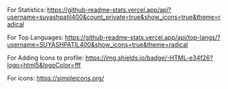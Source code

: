 For Statistics:
https://github-readme-stats.vercel.app/api?username=suyashpatil400&count_private=true&show_icons=true&theme=radical

For Top Languages:
https://github-readme-stats.vercel.app/api/top-langs/?username=SUYASHPATIL400&show_icons=true&theme=radical

For Adding Icons to profile:
https://img.shields.io/badge/-HTML-e34f26?logo=html5&logoColor=fff

For icons:
https://simpleicons.org/
